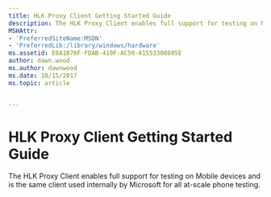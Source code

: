 ```yaml
---
title: HLK Proxy Client Getting Started Guide
description: The HLK Proxy Client enables full support for testing on Mobile devices and is the same client used internally by Microsoft for all at-scale phone testing.
MSHAttr:
- 'PreferredSiteName:MSDN'
- 'PreferredLib:/library/windows/hardware'
ms.assetid: E6A1B76F-FDAB-410F-AC50-A1553308605E
author: dawn.wood
ms.author: dawnwood
ms.date: 10/15/2017
ms.topic: article


---
```


# HLK Proxy Client Getting Started Guide


The HLK Proxy Client enables full support for testing on Mobile devices and is the same client used internally by Microsoft for all at-scale phone testing.

 

 






